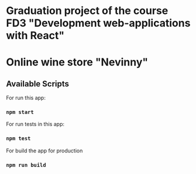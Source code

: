 # Graduation project of the course FD3 "Development web-applications with React"
# Online wine store "Nevinny"

## Available Scripts

For run this app:
### `npm start`

For run tests in this app:
### `npm test`

For build the app for production
### `npm run build`